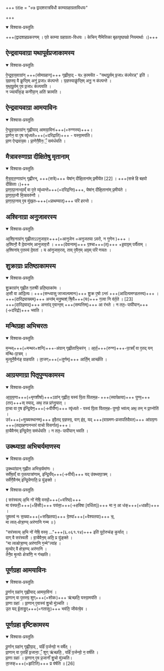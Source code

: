 +++
title = "०७ द्वादशरात्रविधौ काम्यग्रहाग्रताविधयः"

+++

<details open><summary>विश्वास-प्रस्तुतिः</summary>

+++(द्वादशाहप्रकरणम् । एते काम्या ग्रहाग्रता-विधयः । केचिन् नैमित्तिका बृहत्पृष्ठपक्षे नियमार्थाः ।)+++  
</details>



## ऐन्द्रवायवाग्रा यथापूर्वप्रजाकामस्य

<details open><summary>विश्वास-प्रस्तुतिः</summary>

ऐ॒न्द्र॒वा॒य॒वाग्रा॑न् +++(सोमग्रहान्)+++ गृह्णीया॒द् - यᳵ का॒मये॑त - "यथापू॒र्वम् प्र॒जाᳵ क॑ल्पेरन्न्" इति॑ ।  
य॒ज्ञस्य॒ वै कॢप्ति॒म् अनु॑ प्र॒जाᳵ क॑ल्पन्ते ।
य॒ज्ञस्याकॢ॑प्ति॒म् अनु॒ न क॑ल्पन्ते ।  
य॒था॒पू॒र्वम् ए॒व प्र॒जाᳵ क॑ल्पयति ।  
न ज्यायाँ॑स॒ङ् कनी॑या॒न् अति॑ क्रामति ।
</details>



## ऐन्द्रवायवाग्रा आमयाविनः

<details open><summary>विश्वास-प्रस्तुतिः</summary>

ऐ॒न्द्र॒वा॒य॒वाग्रा॑न् गृह्णीयाद् आमया॒विनः॑+++(=रुग्णस्य)+++।  
प्रा॒णेन॒ वा ए॒ष व्यृ॑ध्यते+++(=दरिद्राति)+++ - यस्या॒मय॑ति।  
प्रा॒ण ऐन्द्रवाय॒वः। प्रा॒णेनै॒वैन॒ँ॒ सम॑र्धयति ।
</details>



## मैत्रावरुणाग्रा दीक्षितेषु मृतानाम्

<details open><summary>विश्वास-प्रस्तुतिः</summary>

मै॒त्रा॒व॒रु॒णाग्रा॑न् गृह्णीरन्, +++(सत्रे)+++ येषा॑न् दीक्षि॒ताना॑म् प्र॒मीये॑त [22] । +++(सत्त्रे हि बहवो दीक्षिताः।)+++  
प्रा॒णा॒पा॒नाभ्या॒व्ँ वा ए॒ते व्यृ॑ध्यन्ते+++(=दरिद्रन्ति)+++, येषा॑न् दीक्षि॒ताना॑म् प्र॒मीय॑ते ।  
प्रा॒णा॒पा॒नौ मि॒त्रावरु॑णौ ।  
प्रा॒णा॒पा॒नाव् ए॒व मु॑ख॒तᳶ+++(=प्राथम्यात्)+++ परि॑ हरन्ते ।
</details>



## अश्विनाग्रा अनुजावरस्य

<details open><summary>विश्वास-प्रस्तुतिः</summary>

आ॒श्वि॒नाग्रा॑न् गृह्णीताऽऽनुजाव॒रः+++(=आनुजेन =अनुजतया ऽवरो, न गुणेन )+++ ।  
अ॒श्विनौ॒ वै दे॒वाना॑म् आनुजाव॒रौ । +++(देवानाम्)+++ प॒श्चा+++(त्)+++ +इ॒वाग्र॒म्  पर्यै॑ताम् ।  
अ॒श्विना॑व् ए॒तस्य॑ दे॒वता॑ । य आ॑नुजाव॒रस्, ताव् ए॒वैन॒म् अग्र॒म् परि॑ णयतः ।
</details>



## शुक्राग्राः प्रतिष्ठाकामस्य

<details open><summary>विश्वास-प्रस्तुतिः</summary>

शु॒क्राग्रा॑न् गृह्णीत ग॒तश्रीः॑ प्रति॒ष्ठाका॑मः ।  
अ॒सौ वा आ॑दि॒त्यः। +++(सन्ध्यासु जाज्वल्यमानः)+++ शु॒क्र ए॒षो ऽन्तः॑ +++(आदित्यमण्डलस्य)+++ ।  
+++(दारिद्र्याख्यम्)+++ अन्त॑म् मनु॒ष्यश्॑ श्रि॒यै+++(यः)+++ ग॒त्वा नि व॑र्त॒ते । [23]  
+++(दारिद्र्याद्)+++ अन्ता॑द् ए॒वान्त॒म् +++(सम्पत्तिम्)+++ आ र॑भते । न तत॒ᳶ पापी॑यान्+++(→दरिद्रो)+++ भवति ।  
</details>



## मन्थिग्रहा अभिचरतः

<details open><summary>विश्वास-प्रस्तुतिः</summary>

म॒न्थ्य्+++(=मन्थर=शनि)+++-अ॑ग्रान् गृह्णीताभि॒चर॑न् । आ॒र्त॒+++(रुग्ण)+++-पा॒त्रव्ँ वा ए॒तद् यन् म॑न्थि-पा॒त्रम् ।  
मृ॒त्युनै॒वैन॑ङ् ग्राहयति । ता॒जग्+++(=तूर्णम्)+++ आर्ति॒म् आर्च्छ॑ति ।  
</details>



## आग्रयणाग्रा पितृपुण्यकामस्य

<details open><summary>विश्वास-प्रस्तुतिः</summary>

आ॒ग्र॒य॒णा+++(=मृगशीर्षा)+++ऽग्रा॑न् गृह्णीत॒  यस्य॑ पि॒ता पि॑ताम॒हᳶ +++(स्वापेक्षया)+++ पुण्य॒+++(तर)+++स् स्याद्, अथ॒ तन्न प्रा॑प्नु॒यात् ।  
वा॒चा वा ए॒ष इ॑न्द्रि॒येण॒+++(→वीर्येण)+++ व्यृ॑ध्यते - यस्य॑ पि॒ता पि॑ताम॒हᳶ पुण्यो॒ भव॑त्य् अथ॒ तन् न प्रा॒प्नोति॑ ।  
उर॑+++(=मुख्यस्थानम्)+++ इवै॒तद् य॒ज्ञस्य॒, वाग् इ॑व॒, यद् +++(वाग्रमण-प्रजापतिदैवत)+++ आ॑ग्रय॒णः +++(तद्ग्रहणानन्तरं वाचो विसर्गात्)+++।  
वा॒चैवैन॑म् इन्द्रि॒येण॒ सम॑र्धयति । न तत॒ᳶ पापी॑यान् भवति ।  
</details>



## उक्थ्याग्रा अभिचर्यमाणस्य

<details open><summary>विश्वास-प्रस्तुतिः</summary>

उ॒क्थ्या॑ग्रान् गृह्णीत अभिच॒र्यमा॑णः ।  
सर्वे॑षा॒व्ँ वा ए॒तत्पात्रा॑णाम्, इन्द्रि॒यँय्+++(→वीर्यं)+++ यद् उ॑क्थ्यपा॒त्रम् ।  
सर्वे॑णै॒वैन॑म् इन्द्रि॒येणाति॒ प्र यु॑ङ्क्ते ।  
</details>

<details open><summary>विश्वास-प्रस्तुतिः</summary>

(
सर॑स्वत्य् अ॒भि नो॑ नेषि॒ वस्यो॒+++(=वरिष्ठं)+++  
मा प॑स्फरीः॒+++(=हिंसीः)+++ पय॑सा॒+++(→हविषा [वर्धिता])+++ मा न॒ आ ध॑क्+++(=धाक्षीः)+++ ।  
जु॒षस्व॑ नः स॒ख्या+++(=सखितया)+++ वे॒श्या॑+++(=वेश्यतया)+++ च॒,  
मा त्वत्-क्षेत्रा॒ण्य् अर॑णानि गन्म ॥
)
</details>



"सर॑स्वत्य् अ॒भि नो॑ नेषि॒ वस्य॒ …"+++(६.०६१.१४)+++ इति॑ पुरो॒रुच॑ङ् कुर्यात् ।  
वाग् वै सर॑स्वती । वा॒चैवैन॒म् अति॒ प्र यु॑ङ्क्ते ।  
"मा त्वत्क्षेत्रा॒ण्य् अर॑णानि ग॒न्मे"त्या॑ह ।  
मृ॒त्योर् वै क्षेत्रा॒ण्य् अर॑णानि ।  
तेनै॒व मृ॒त्योः क्षेत्रा॑णि॒ न ग॑च्छति।  

## पूर्णग्रहा आमयाविनः

<details open><summary>विश्वास-प्रस्तुतिः</summary>

पू॒र्णान् ग्रहा॑न् गृह्णीयाद् आमया॒विनः॑ ।  
प्रा॒णान् वा ए॒तस्य॒ शुग्+++(=शोकः)+++ ऋ॑च्छति॒ यस्या॒मय॑ति ।  
प्रा॒णा ग्रहाः॑ । प्रा॒णान् ए॒वास्य॑ शु॒चो मु॑ञ्चति ।  
उ॒त यद् ई॒तासु॒र्+++(=गतासुः)+++ भव॑ति॒ जीव॑त्ये॒व ।  
</details>



## पूर्णग्रहा वृष्टिकामस्य

<details open><summary>विश्वास-प्रस्तुतिः</summary>

पू॒र्णान् ग्रहा॑न् गृह्णीया॒द् , यर्हि॑ प॒र्जन्यो॒ न वर्षे॑त् ।  
प्रा॒णान् वा ए॒तर्हि॑ प्र॒जाना॒ँ॒ शुग् ऋ॑च्छति॒ , यर्हि॑ प॒र्जन्यो॒ न॒ वर्ष॑ति ।  
प्रा॒णा ग्रहाः॑ । प्रा॒णान् ए॒व प्र॒जानाँ॑ शु॒चो मु॑ञ्चति।  
ता॒जक्+++(=झटिति)+++ प्र व॑र्षति ॥ [26]  
</details>



